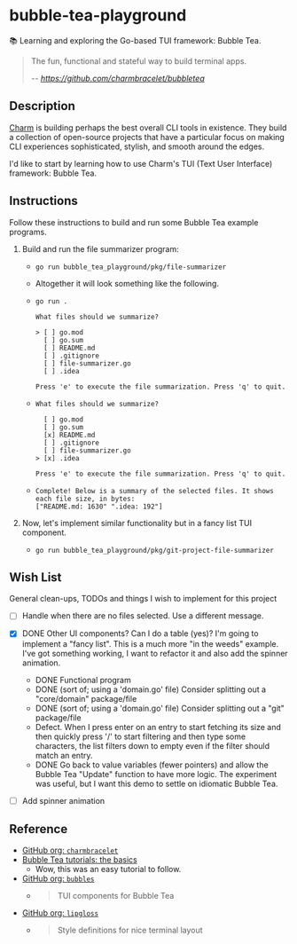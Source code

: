 # bubble-tea-playground

📚 Learning and exploring the Go-based TUI framework: Bubble Tea.

> The fun, functional and stateful way to build terminal apps.
>
> -- <cite>https://github.com/charmbracelet/bubbletea</cite>


## Description

[Charm](https://github.com/charmbracelet) is building perhaps the best overall CLI tools in existence. They build a
collection of open-source projects that have a particular focus on making CLI experiences sophisticated, stylish,
and smooth around the edges.

I'd like to start by learning how to use Charm's TUI (Text User Interface) framework: Bubble Tea.


## Instructions

Follow these instructions to build and run some Bubble Tea example programs.

1. Build and run the file summarizer program:
   * ```shell
     go run bubble_tea_playground/pkg/file-summarizer
     ```
   * Altogether it will look something like the following.
   * ```text
     go run .

     What files should we summarize?

     > [ ] go.mod
       [ ] go.sum
       [ ] README.md
       [ ] .gitignore
       [ ] file-summarizer.go
       [ ] .idea

     Press 'e' to execute the file summarization. Press 'q' to quit.
     ```
   * ```text
     What files should we summarize?

       [ ] go.mod
       [ ] go.sum
       [x] README.md
       [ ] .gitignore
       [ ] file-summarizer.go
     > [x] .idea

     Press 'e' to execute the file summarization. Press 'q' to quit.
     ```
   * ```text
     Complete! Below is a summary of the selected files. It shows each file size, in bytes:
     ["README.md: 1630" ".idea: 192"]
     ```
2. Now, let's implement similar functionality but in a fancy list TUI component.
    * ```shell
      go run bubble_tea_playground/pkg/git-project-file-summarizer
      ```


## Wish List

General clean-ups, TODOs and things I wish to implement for this project

* [ ] Handle when there are no files selected. Use a different message.
* [x] DONE Other UI components? Can I do a table (yes)? I'm going to implement a "fancy list". This is a much
  more "in the weeds" example. I've got something working, I want to refactor it and also add the spinner animation.
   * DONE Functional program
   * DONE (sort of; using a 'domain.go' file) Consider splitting out a "core/domain" package/file
   * DONE (sort of; using a 'domain.go' file) Consider splitting out a "git" package/file
   * Defect. When I press enter on an entry to start fetching its size and then quickly press '/' to start filtering
     and then type some characters, the list filters down to empty even if the filter should match an entry.
   * DONE Go back to value variables (fewer pointers) and allow the Bubble Tea "Update" function to have more logic. The
     experiment was useful, but I want this demo to settle on idiomatic Bubble Tea.
* [ ] Add spinner animation


## Reference

* [GitHub org: `charmbracelet`](https://github.com/charmbracelet)
* [Bubble Tea tutorials: the basics](https://github.com/charmbracelet/bubbletea/tree/master/tutorials/basics)
  * Wow, this was an easy tutorial to follow.
* [GitHub org: `bubbles`](https://github.com/charmbracelet/bubbles)
  * > TUI components for Bubble Tea
* [GitHub org: `lipgloss`](https://github.com/charmbracelet/lipgloss)
  * > Style definitions for nice terminal layout
